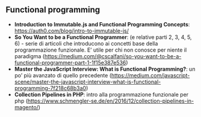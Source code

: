 Functional programming
----------------------

- **Introduction to Immutable.js and Functional Programming Concepts**: https://auth0.com/blog/intro-to-immutable-js/
- **So You Want to be a Functional Programmer**: (e relative parti 2, 3, 4, 5, 6) - serie di articoli che introducono ai concetti base della programmazione funzionale. E’ utile per chi non conosce per niente il paradigma (https://medium.com/@cscalfani/so-you-want-to-be-a-functional-programmer-part-1-1f15e387e536)
- **Master the JavaScript Interview: What is Functional Programming?**: un po’ più avanzato di quello precedente (https://medium.com/javascript-scene/master-the-javascript-interview-what-is-functional-programming-7f218c68b3a0)
- **Collection Pipelines in PHP**: intro alla programmazione funzionale per php (https://www.schmengler-se.de/en/2016/12/collection-pipelines-in-magento/)

